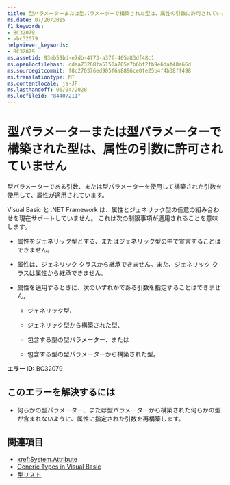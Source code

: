 ```yaml
---
title: 型パラメーターまたは型パラメーターで構築された型は、属性の引数に許可されていません
ms.date: 07/20/2015
f1_keywords:
- BC32079
- vbc32079
helpviewer_keywords:
- BC32079
ms.assetid: 93eb59bd-e7db-4f73-a37f-405a83df48c1
ms.openlocfilehash: cdaa73268fa5150a705a7b6bf2fb9e6daf48a66d
ms.sourcegitcommit: f8c270376ed905f6a8896ce0fe25b4f4b38ff498
ms.translationtype: MT
ms.contentlocale: ja-JP
ms.lasthandoff: 06/04/2020
ms.locfileid: "84407211"
---
```

# <a name="type-parameters-or-types-constructed-with-type-parameters-are-not-allowed-in-attribute-arguments"></a>型パラメーターまたは型パラメーターで構築された型は、属性の引数に許可されていません

型パラメーターである引数、または型パラメーターを使用して構築された引数を使用して、属性が適用されています。

Visual Basic と .NET Framework は、属性とジェネリック型の任意の組み合わせを現在サポートしていません。 これは次の制限事項が適用されることを意味します。

- 属性をジェネリック型とする、またはジェネリック型の中で宣言することはできません。

- 属性は、ジェネリック クラスから継承できません。また、ジェネリック クラスは属性から継承できません。

- 属性を適用するときに、次のいずれかである引数を指定することはできません。

  - ジェネリック型、

  - ジェネリック型から構築された型、

  - 包含する型の型パラメーター、または

  - 包含する型の型パラメーターから構築された型。

**エラー ID:** BC32079

## <a name="to-correct-this-error"></a>このエラーを解決するには

- 何らかの型パラメーター、または型パラメーターから構築された何らかの型が含まれないように、属性に指定された引数を再構築します。

## <a name="see-also"></a>関連項目

- <xref:System.Attribute>
- [Generic Types in Visual Basic](../programming-guide/language-features/data-types/generic-types.md)
- [型リスト](../language-reference/statements/type-list.md)

